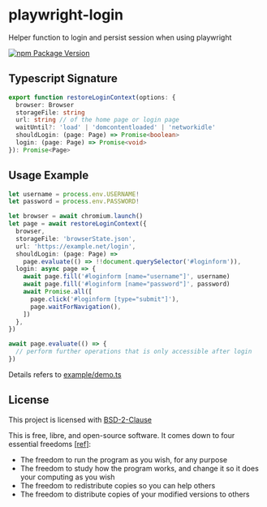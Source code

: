 # playwright-login

Helper function to login and persist session when using playwright

[![npm Package Version](https://img.shields.io/npm/v/playwright-login.svg?maxAge=3600)](https://www.npmjs.com/package/playwright-login)

## Typescript Signature

```typescript
export function restoreLoginContext(options: {
  browser: Browser
  storageFile: string
  url: string // of the home page or login page
  waitUntil?: 'load' | 'domcontentloaded' | 'networkidle'
  shouldLogin: (page: Page) => Promise<boolean>
  login: (page: Page) => Promise<void>
}): Promise<Page>
```

## Usage Example

```typescript
let username = process.env.USERNAME!
let password = process.env.PASSWORD!

let browser = await chromium.launch()
let page = await restoreLoginContext({
  browser,
  storageFile: 'browserState.json',
  url: 'https://example.net/login',
  shouldLogin: (page: Page) =>
    page.evaluate(() => !!document.querySelector('#loginform')),
  login: async page => {
    await page.fill('#loginform [name="username"]', username)
    await page.fill('#loginform [name="password"]', password)
    await Promise.all([
      page.click('#loginform [type="submit"]'),
      page.waitForNavigation(),
    ])
  },
})

await page.evaluate(() => {
  // perform further operations that is only accessible after login
})
```

Details refers to [example/demo.ts](./example/demo.ts)

## License

This project is licensed with [BSD-2-Clause](./LICENSE)

This is free, libre, and open-source software. It comes down to four essential freedoms [[ref]](https://seirdy.one/2021/01/27/whatsapp-and-the-domestication-of-users.html#fnref:2):

- The freedom to run the program as you wish, for any purpose
- The freedom to study how the program works, and change it so it does your computing as you wish
- The freedom to redistribute copies so you can help others
- The freedom to distribute copies of your modified versions to others
